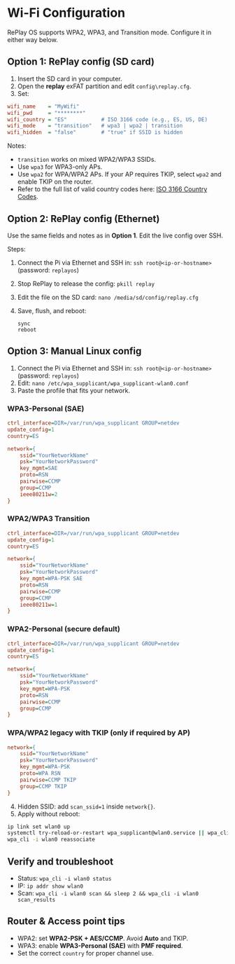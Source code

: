 # Wi-Fi Configuration

RePlay OS supports WPA2, WPA3, and Transition mode. Configure it in either way below.

## Option 1: RePlay config (SD card)

1. Insert the SD card in your computer.
2. Open the **replay** exFAT partition and edit `config\replay.cfg`.
3. Set:

```cfg
wifi_name    = "MyWifi"
wifi_pwd     = "********"
wifi_country = "ES"           # ISO 3166 code (e.g., ES, US, DE)
wifi_mode    = "transition"   # wpa3 | wpa2 | transition
wifi_hidden  = "false"        # "true" if SSID is hidden
```

Notes:

* `transition` works on mixed WPA2/WPA3 SSIDs.
* Use `wpa3` for WPA3-only APs.
* Use `wpa2` for WPA/WPA2 APs. If your AP requires TKIP, select `wpa2` and enable TKIP on the router.
* Refer to the full list of valid country codes here: [ISO 3166 Country Codes](https://en.wikipedia.org/wiki/List_of_ISO_3166_country_codes).

## Option 2: RePlay config (Ethernet)

Use the same fields and notes as in **Option 1**. Edit the live config over SSH.

Steps:

1. Connect the Pi via Ethernet and SSH in: `ssh root@<ip-or-hostname>`  (password: `replayos`)
2. Stop RePlay to release the config: `pkill replay`
3. Edit the file on the SD card: `nano /media/sd/config/replay.cfg`
4. Save, flush, and reboot:

   ```
   sync
   reboot
   ```

## Option 3: Manual Linux config

1. Connect the Pi via Ethernet and SSH in: `ssh root@<ip-or-hostname>`  (password: `replayos`)
2. Edit: `nano /etc/wpa_supplicant/wpa_supplicant-wlan0.conf`
3. Paste the profile that fits your network.

### WPA3-Personal (SAE)

```cfg
ctrl_interface=DIR=/var/run/wpa_supplicant GROUP=netdev
update_config=1
country=ES

network={
    ssid="YourNetworkName"
    psk="YourNetworkPassword"
    key_mgmt=SAE
    proto=RSN
    pairwise=CCMP
    group=CCMP
    ieee80211w=2
}
```

### WPA2/WPA3 Transition

```cfg
ctrl_interface=DIR=/var/run/wpa_supplicant GROUP=netdev
update_config=1
country=ES

network={
    ssid="YourNetworkName"
    psk="YourNetworkPassword"
    key_mgmt=WPA-PSK SAE
    proto=RSN
    pairwise=CCMP
    group=CCMP
    ieee80211w=1
}
```

### WPA2-Personal (secure default)

```cfg
ctrl_interface=DIR=/var/run/wpa_supplicant GROUP=netdev
update_config=1
country=ES

network={
    ssid="YourNetworkName"
    psk="YourNetworkPassword"
    key_mgmt=WPA-PSK
    proto=RSN
    pairwise=CCMP
    group=CCMP
}
```

### WPA/WPA2 legacy with TKIP (only if required by AP)

```cfg
network={
    ssid="YourNetworkName"
    psk="YourNetworkPassword"
    key_mgmt=WPA-PSK
    proto=WPA RSN
    pairwise=CCMP TKIP
    group=CCMP TKIP
}
```

4. Hidden SSID: add `scan_ssid=1` inside `network{}`.
5. Apply without reboot:

```sh
ip link set wlan0 up
systemctl try-reload-or-restart wpa_supplicant@wlan0.service || wpa_cli -i wlan0 reconfigure
wpa_cli -i wlan0 reassociate
```

## Verify and troubleshoot

* Status: `wpa_cli -i wlan0 status`
* IP: `ip addr show wlan0`
* Scan: `wpa_cli -i wlan0 scan && sleep 2 && wpa_cli -i wlan0 scan_results`

## Router & Access point tips

* WPA2: set **WPA2-PSK + AES/CCMP**. Avoid **Auto** and TKIP.
* WPA3: enable **WPA3-Personal (SAE)** with **PMF required**.
* Set the correct `country` for proper channel use.
